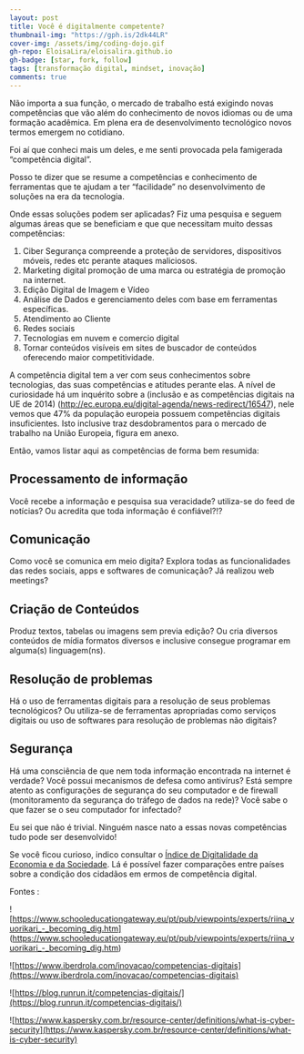 ```yaml
---
layout: post
title: Você é digitalmente competente?
thumbnail-img: "https://gph.is/2dk44LR"
cover-img: /assets/img/coding-dojo.gif
gh-repo: EloisaLira/eloisalira.github.io
gh-badge: [star, fork, follow]
tags: [transformação digital, mindset, inovação]
comments: true
---
```


Não importa a sua função, o mercado de trabalho está exigindo novas competências que vão além do conhecimento de novos idiomas ou de uma formação acadêmica. Em plena era de desenvolvimento tecnológico novos termos emergem no cotidiano.

Foi aí que conheci mais um deles, e me senti provocada pela famigerada “competência digital”.

Posso te dizer que se resume a competências e conhecimento de ferramentas que te ajudam a ter “facilidade” no desenvolvimento de soluções na era da tecnologia.

Onde essas soluções podem ser aplicadas? Fiz uma pesquisa e seguem algumas áreas que se beneficiam e que que necessitam muito dessas competências:

1. Ciber Segurança compreende a proteção de servidores, dispositivos móveis, redes etc perante ataques maliciosos.
2. Marketing digital promoção de uma marca ou estratégia de promoção na internet.
3. Edição Digital de Imagem e Vídeo
4. Análise de Dados e gerenciamento deles com base em ferramentas específicas.
5. Atendimento ao Cliente
6. Redes sociais
7. Tecnologias em nuvem e comercio digital
8. Tornar conteúdos visíveis em sites de buscador de conteúdos oferecendo maior competitividade.

A competência digital tem a ver com seus conhecimentos sobre tecnologias, das suas competências e atitudes perante elas. A nível de curiosidade há um inquérito sobre a (inclusão e as competências digitais na UE de 2014) (http://ec.europa.eu/digital-agenda/news-redirect/16547), nele vemos que 47% da população europeia possuem competências digitais insuficientes. Isto inclusive traz desdobramentos para o mercado de trabalho na União Europeia, figura em anexo.

Então, vamos listar aqui as competências de forma bem resumida:

## Processamento de informação
Você recebe a informação e pesquisa sua veracidade? utiliza-se do feed de notícias? Ou acredita que toda informação é confiável?!?

## Comunicação
Como você se comunica em meio digita? Explora todas as funcionalidades das redes sociais, apps e softwares de comunicação? Já realizou web meetings?

## Criação de Conteúdos
Produz textos, tabelas ou imagens sem previa edição? Ou cria diversos conteúdos de mídia formatos diversos e inclusive consegue programar em alguma(s) linguagem(ns).

## Resolução de problemas
Há o uso de ferramentas digitais para a resolução de seus problemas tecnológicos? Ou utiliza-se de ferramentas apropriadas como serviços digitais ou uso de softwares para resolução de problemas não digitais?

## Segurança
Há uma consciência de que nem toda informação encontrada na internet é verdade? Você possui mecanismos de defesa como antivírus? Está sempre atento as configurações de segurança do seu computador e de firewall (monitoramento da segurança do tráfego de dados na rede)? Você sabe o que fazer se o seu computador for infectado?

Eu sei que não é trivial. Ninguém nasce nato a essas novas competências tudo pode ser desenvolvido!

Se você ficou curioso, indico consultar o [Índice de Digitalidade da Economia e da Sociedade](https://l.workplace.com/l.php?u=https%3A%2F%2Fbit.ly%2F1AZnZQ4&h=AT2qy2KlV5t1gfnE9UjHd2bExUPKNZPdctBV6TbERjY8NgRObCwfiSCJ5sOXlM5wvP4OL2JoRRZN_cb3PcFSyfhl-uCF7eSjT2ylzpqd7dsAOdnVflUX2JS7WW8gFW5m6whKPMJoyfQZod_kkcw8vTHgtwvDMu4OFg). Lá é possível fazer comparações entre países sobre a condição dos cidadãos em ermos de competência digital.



Fontes :

![https://www.schooleducationgateway.eu/pt/pub/viewpoints/experts/riina_vuorikari_-_becoming_dig.htm] (https://www.schooleducationgateway.eu/pt/pub/viewpoints/experts/riina_vuorikari_-_becoming_dig.htm)

![https://www.iberdrola.com/inovacao/competencias-digitais](https://www.iberdrola.com/inovacao/competencias-digitais)

![https://blog.runrun.it/competencias-digitais/](https://blog.runrun.it/competencias-digitais/)

![https://www.kaspersky.com.br/resource-center/definitions/what-is-cyber-security](https://www.kaspersky.com.br/resource-center/definitions/what-is-cyber-security)
